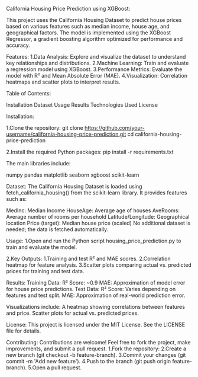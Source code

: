 California Housing Price Prediction using XGBoost:

This project uses the California Housing Dataset to predict house prices based on various features such as median income, house age, and geographical factors. The model is implemented using the XGBoost Regressor, a gradient boosting algorithm optimized for performance and accuracy.

Features:
1.Data Analysis: Explore and visualize the dataset to understand key relationships and distributions.
2.Machine Learning: Train and evaluate a regression model using XGBoost.
3.Performance Metrics: Evaluate the model with R² and Mean Absolute Error (MAE).
4.Visualization: Correlation heatmaps and scatter plots to interpret results.

Table of Contents:

Installation
Dataset
Usage
Results
Technologies Used
License

Installation:

1.Clone the repository:
git clone https://github.com/your-username/california-housing-price-prediction.git
cd california-housing-price-prediction

2.Install the required Python packages:
pip install -r requirements.txt


The main libraries include:

numpy
pandas
matplotlib
seaborn
xgboost
scikit-learn

Dataset:
The California Housing Dataset is loaded using fetch_california_housing() from the scikit-learn library. It provides features such as:

MedInc: Median Income
HouseAge: Average age of houses
AveRooms: Average number of rooms per household
Latitude/Longitude: Geographical location
Price (target): Median house price (scaled)
No additional dataset is needed; the data is fetched automatically.

Usage:
1.Open and run the Python script housing_price_prediction.py to train and evaluate the model.

2.Key Outputs:
1.Training and test R² and MAE scores.
2.Correlation heatmap for feature analysis.
3.Scatter plots comparing actual vs. predicted prices for training and test data.

Results:
Training Data:
R² Score: ~0.9
MAE: Approximation of model error for house price predictions.
Test Data:
R² Score: Varies depending on features and test split.
MAE: Approximation of real-world prediction error.

Visualizations include:
A heatmap showing correlations between features and price.
Scatter plots for actual vs. predicted prices.

License:
This project is licensed under the MIT License. See the LICENSE file for details.

Contributing:
Contributions are welcome! Feel free to fork the project, make improvements, and submit a pull request.
1.Fork the repository:
2.Create a new branch (git checkout -b feature-branch).
3.Commit your changes (git commit -m 'Add new feature').
4.Push to the branch (git push origin feature-branch).
5.Open a pull request.
